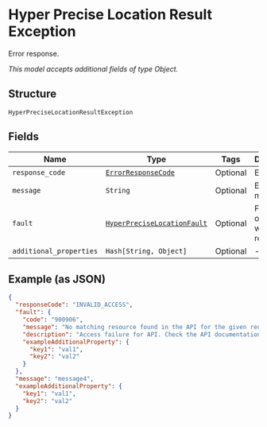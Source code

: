 
# Hyper Precise Location Result Exception

Error response.

*This model accepts additional fields of type Object.*

## Structure

`HyperPreciseLocationResultException`

## Fields

| Name | Type | Tags | Description |
|  --- | --- | --- | --- |
| `response_code` | [`ErrorResponseCode`](../../doc/models/error-response-code.md) | Optional | Error Code. |
| `message` | `String` | Optional | Error message. |
| `fault` | [`HyperPreciseLocationFault`](../../doc/models/hyper-precise-location-fault.md) | Optional | Fault occurred while responding. |
| `additional_properties` | `Hash[String, Object]` | Optional | - |

## Example (as JSON)

```json
{
  "responseCode": "INVALID_ACCESS",
  "fault": {
    "code": "900906",
    "message": "No matching resource found in the API for the given request",
    "description": "Access failure for API. Check the API documentation and add a proper REST resource path to the invocation URL.",
    "exampleAdditionalProperty": {
      "key1": "val1",
      "key2": "val2"
    }
  },
  "message": "message4",
  "exampleAdditionalProperty": {
    "key1": "val1",
    "key2": "val2"
  }
}
```

